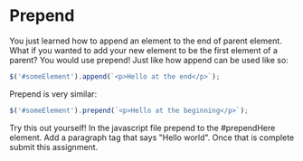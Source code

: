 # Prepend
You just learned how to append an element to the end of parent element. What if you wanted to add your new element to be the first element of a parent? You would use prepend! Just like how append can be used like so:

```javascript
$('#someElement').append(`<p>Hello at the end</p>`);
```

Prepend is very similar:

```javascript
$('#someElement').prepend(`<p>Hello at the beginning</p>`);
```

Try this out yourself! In the javascript file prepend to the #prependHere element. Add a paragraph tag that says "Hello world". Once that is complete submit this assignment.